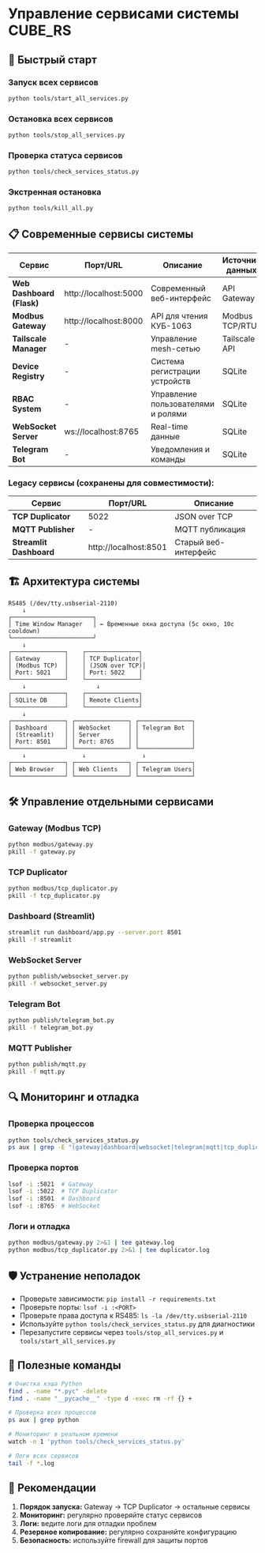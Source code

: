 # Управление сервисами системы CUBE_RS

## 🚀 Быстрый старт

### Запуск всех сервисов
```bash
python tools/start_all_services.py
```

### Остановка всех сервисов
```bash
python tools/stop_all_services.py
```

### Проверка статуса сервисов
```bash
python tools/check_services_status.py
```

### Экстренная остановка
```bash
python tools/kill_all.py
```

## 📋 Современные сервисы системы

| Сервис                     | Порт/URL                    | Описание                           | Источник данных |
|----------------------------|-----------------------------|------------------------------------|-----------------|
| **Web Dashboard (Flask)**  | http://localhost:5000       | Современный веб-интерфейс          | API Gateway     |
| **Modbus Gateway**         | http://localhost:8000       | API для чтения КУБ-1063            | Modbus TCP/RTU  |
| **Tailscale Manager**      | -                           | Управление mesh-сетью              | Tailscale API   |
| **Device Registry**        | -                           | Система регистрации устройств      | SQLite          |
| **RBAC System**            | -                           | Управление пользователями и ролями | SQLite          |
| **WebSocket Server**       | ws://localhost:8765         | Real-time данные                   | SQLite          |
| **Telegram Bot**           | -                           | Уведомления и команды              | SQLite          |

### Legacy сервисы (сохранены для совместимости):
| Сервис                | Порт/URL              | Описание                |
|-----------------------|----------------------|-------------------------|
| **TCP Duplicator**    | 5022                 | JSON over TCP           |
| **MQTT Publisher**    | -                    | MQTT публикация         |
| **Streamlit Dashboard**| http://localhost:8501| Старый веб-интерфейс   |

## 🏗️ Архитектура системы

```
RS485 (/dev/tty.usbserial-2110)
    ↓
┌───────────────────────┐
│ Time Window Manager   │ ← Временные окна доступа (5с окно, 10с cooldown)
└───────────────────────┘
    ↓
┌───────────────┐    ┌───────────────┐
│ Gateway       │    │ TCP Duplicator│
│ (Modbus TCP)  │    │ (JSON over TCP)│
│ Port: 5021    │    │ Port: 5022    │
└───────────────┘    └───────────────┘
    ↓                    ↓
┌───────────────┐    ┌───────────────┐
│ SQLite DB     │    │ Remote Clients│
└───────────────┘    └───────────────┘
    ↓
┌───────────────┐ ┌───────────────┐ ┌───────────────┐
│ Dashboard     │ │ WebSocket     │ │ Telegram Bot  │
│ (Streamlit)   │ │ Server        │ │               │
│ Port: 8501    │ │ Port: 8765    │ │               │
└───────────────┘ └───────────────┘ └───────────────┘
    ↓                ↓                ↓
┌───────────────┐ ┌───────────────┐ ┌───────────────┐
│ Web Browser   │ │ Web Clients   │ │ Telegram Users│
└───────────────┘ └───────────────┘ └───────────────┘
```

## 🛠️ Управление отдельными сервисами

### Gateway (Modbus TCP)
```bash
python modbus/gateway.py
pkill -f gateway.py
```

### TCP Duplicator
```bash
python modbus/tcp_duplicator.py
pkill -f tcp_duplicator.py
```

### Dashboard (Streamlit)
```bash
streamlit run dashboard/app.py --server.port 8501
pkill -f streamlit
```

### WebSocket Server
```bash
python publish/websocket_server.py
pkill -f websocket_server.py
```

### Telegram Bot
```bash
python publish/telegram_bot.py
pkill -f telegram_bot.py
```

### MQTT Publisher
```bash
python publish/mqtt.py
pkill -f mqtt.py
```

## 🔍 Мониторинг и отладка

### Проверка процессов
```bash
python tools/check_services_status.py
ps aux | grep -E "(gateway|dashboard|websocket|telegram|mqtt|tcp_duplicator)"
```

### Проверка портов
```bash
lsof -i :5021  # Gateway
lsof -i :5022  # TCP Duplicator
lsof -i :8501  # Dashboard
lsof -i :8765  # WebSocket
```

### Логи и отладка
```bash
python modbus/gateway.py 2>&1 | tee gateway.log
python modbus/tcp_duplicator.py 2>&1 | tee duplicator.log
```

## 🛡️ Устранение неполадок

- Проверьте зависимости: `pip install -r requirements.txt`
- Проверьте порты: `lsof -i :<PORT>`
- Проверьте права доступа к RS485: `ls -la /dev/tty.usbserial-2110`
- Используйте `python tools/check_services_status.py` для диагностики
- Перезапустите сервисы через `tools/stop_all_services.py` и `tools/start_all_services.py`

## 📄 Полезные команды

```bash
# Очистка кэша Python
find . -name "*.pyc" -delete
find . -name "__pycache__" -type d -exec rm -rf {} +

# Проверка всех процессов
ps aux | grep python

# Мониторинг в реальном времени
watch -n 1 'python tools/check_services_status.py'

# Логи всех сервисов
tail -f *.log
```

## 🎯 Рекомендации

1. **Порядок запуска:** Gateway → TCP Duplicator → остальные сервисы
2. **Мониторинг:** регулярно проверяйте статус сервисов
3. **Логи:** ведите логи для отладки проблем
4. **Резервное копирование:** регулярно сохраняйте конфигурацию
5. **Безопасность:** используйте firewall для защиты портов 
